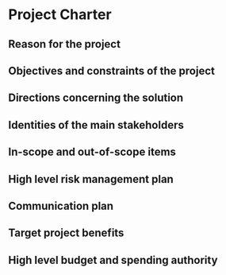 Project Charter
===============

Reason for the project
--------------------------------------------------------------------------------

Objectives and constraints of the project
--------------------------------------------------------------------------------

Directions concerning the solution
--------------------------------------------------------------------------------

Identities of the main stakeholders
--------------------------------------------------------------------------------

In-scope and out-of-scope items
--------------------------------------------------------------------------------

High level risk management plan
--------------------------------------------------------------------------------

Communication plan
--------------------------------------------------------------------------------

Target project benefits
--------------------------------------------------------------------------------

High level budget and spending authority
--------------------------------------------------------------------------------

